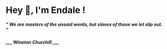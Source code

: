 <h1 title="head"> Hey 👋, I'm Endale !</h1>

**<h5><i>" We are masters of the unsaid words, but slaves of those we let slip out. "</i></h5>**

*<b>___ Winston Churchill ___</b>*
